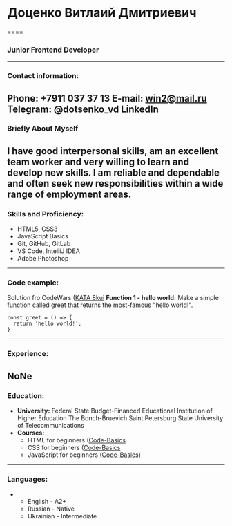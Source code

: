 # Доценко Витлаий Дмитриевич
====
### Junior Frontend Developer
---
### Contact information:
 **Phone:** +7911 037 37 13
 **E-mail:** win2@mail.ru
 **Telegram:** @dotsenko_vd
 **LinkedIn**
---
### Briefly About Myself 
I have good interpersonal skills, am an excellent team worker and very willing to learn and develop new skills.
I am reliable and dependable and often seek new responsibilities within a wide range of employment areas.
---
### Skills and Proficiency:
* HTML5, CSS3
* JavaScript Basics
* Git, GitHub, GitLab
* VS Code, IntelliJ IDEA
* Adobe Photoshop
---
### Code example:
Solution fro CodeWars ([KATA 8kui](https://www.codewars.com/kata/523b4ff7adca849afe000035 "Function 1 - hello world")
**Function 1 - hello world:** Make a simple function called greet that returns the most-famous "hello world!".
```
const greet = () => {
  return 'hello world!';
}
```
---
### Experience:
__NoNe__
---
### Education:
* **University:** Federal State Budget-Financed Educational Institution of Higher Education The Bonch-Bruevich Saint Petersburg State University of Telecommunications
* **Courses:**
    + HTML for beginners ([Code-Basics](https://ru.code-basics.com/languages/html "HTML for beginners")
    + CSS for beginners ([Code-Basics](https://ru.code-basics.com/languages/css "CSS for beginners")
    + JavaScript for beginners ([Code-Basics](https://ru.code-basics.com/languages/javascript "JavaScript for beginners"))
---
### Languages:
* 
    + English - A2+
    + Russian - Native
    + Ukrainian - Intermediate
